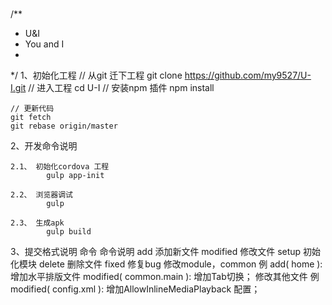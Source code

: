 #

/**
 * U&I
 * You and I
 *
 */
1、初始化工程
    // 从git 迁下工程
    git clone https://github.com/my9527/U-I.git
    // 进入工程
    cd U-I
    // 安装npm 插件
    npm install

    // 更新代码
    git fetch
    git rebase origin/master

2、开发命令说明

    2.1、 初始化cordova 工程
            gulp app-init

    2.2、 浏览器调试
            gulp

    2.3、 生成apk
            gulp build

3、提交格式说明
    命令          命令说明
    add             添加新文件
    modified        修改文件
    setup           初始化模块
    delete          删除文件
    fixed           修复bug
    修改module，common
    例 add( home ): 增加水平排版文件
       modified( common.main ): 增加Tab切换；
    修改其他文件
    例 modified( config.xml ): 增加AllowInlineMediaPlayback 配置；
